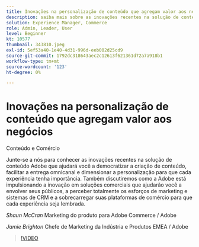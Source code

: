 ```yaml
---
title: Inovações na personalização de conteúdo que agregam valor aos negócios
description: saiba mais sobre as inovações recentes na solução de conteúdo Adobe e como o Adobe está impulsionando a inovação em soluções comerciais
solution: Experience Manager, Commerce
role: Admin, Leader, User
level: Beginner
kt: 10577
thumbnail: 343810.jpeg
exl-id: 5ef53a40-1e40-4d31-996d-eeb002d25cd9
source-git-commit: 1792dc318643aec2c12613f621361d72a7a918b1
workflow-type: tm+mt
source-wordcount: '123'
ht-degree: 0%

---
```


# Inovações na personalização de conteúdo que agregam valor aos negócios

Conteúdo e Comércio

Junte-se a nós para conhecer as inovações recentes na solução de conteúdo Adobe que ajudará você a democratizar a criação de conteúdo, facilitar a entrega omnicanal e dimensionar a personalização para que cada experiência tenha importância.  Também discutiremos como a Adobe está impulsionando a inovação em soluções comerciais que ajudarão você a envolver seus públicos, a perceber totalmente os esforços de marketing e sistemas de CRM e a sobrecarregar suas plataformas de comércio para que cada experiência seja lembrada.

*Shaun McCran* Marketing do produto para Adobe Commerce / Adobe

*Jamie Brighton* Chefe de Marketing da Indústria e Produtos EMEA / Adobe

>[!VIDEO](https://video.tv.adobe.com/v/343810/?quality=12&learn=on)
